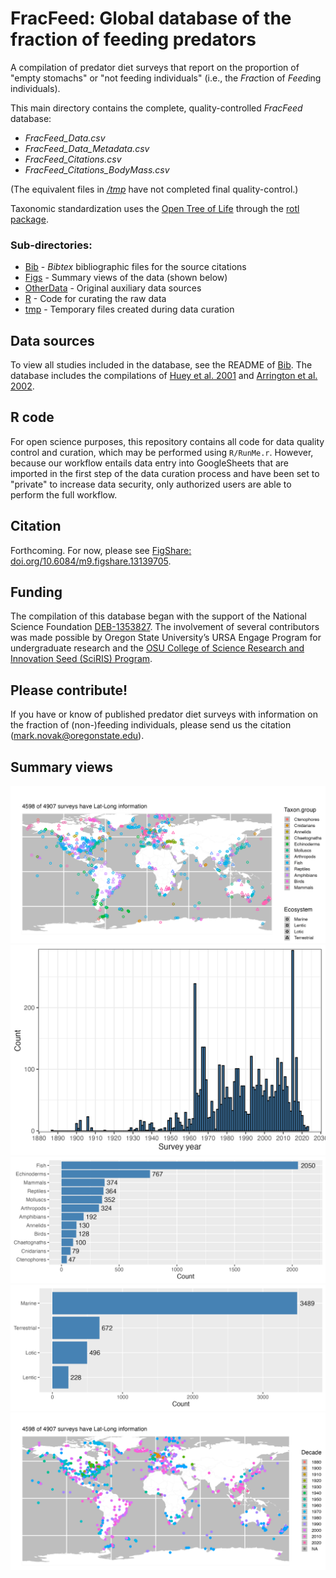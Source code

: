 # FracFeed: Global database of the fraction of feeding predators

A compilation of predator diet surveys that report on the proportion of "empty stomachs" or "not feeding individuals" (i.e., the *Frac*tion of *Feed*ing individuals).


This main directory contains the complete, quality-controlled *FracFeed* database:

* *FracFeed_Data.csv*
* *FracFeed_Data_Metadata.csv*
* *FracFeed_Citations.csv*
* *FracFeed_Citations_BodyMass.csv*

(The equivalent files in [*/tmp*](tmp) have not completed final quality-control.)

Taxonomic standardization uses the [Open Tree of Life](https://opentreeoflife.github.io/) through the [rotl package](https://cran.r-project.org/web/packages/rotl/index.html).


### Sub-directories:
* [Bib](Bib) - *Bibtex* bibliographic files for the source citations
* [Figs](Figs) - Summary views of the data (shown below)
* [OtherData](OtherData) - Original auxiliary data sources
* [R](R) - Code for curating the raw data
* [tmp](tmp) - Temporary files created during data curation

## Data sources
To view all studies included in the database, see the README of [Bib](Bib).
The database includes the compilations of [Huey et al. 2001](https://doi.org/10.1890/0012-9658(2001)082[0001:HODLRO]2.0.CO;2) and [Arrington et al. 2002](https://doi.org/10.1890/0012-9658(2002)083[2145:HODFRO]2.0.CO;2).

## R code
For open science purposes, this repository contains all code for data quality control and curation, which may be performed using `R/RunMe.r`.  However, because our workflow entails data entry into GoogleSheets that are imported in the first step of the data curation process and have been set to "private" to increase data security, only authorized users are able to perform the full workflow.

## Citation
Forthcoming.  For now, please see [FigShare: doi.org/10.6084/m9.figshare.13139705](https://doi.org/10.6084/m9.figshare.13139705).

## Funding
The compilation of this database began with the support of the National Science Foundation [DEB-1353827](https://www.nsf.gov/awardsearch/showAward?AWD_ID=1353827&HistoricalAwards=false).  The involvement of several contributors was made possible by Oregon State University’s URSA Engage Program for undergraduate research and the [OSU College of Science Research and Innovation Seed (SciRIS) Program](https://beav.es/ihi).

## Please contribute!
If you have or know of published predator diet surveys with information on the fraction of (non-)feeding individuals, please send us the citation ([mark.novak@oregonstate.edu](mark.novak@oregonstate.edu)).

## Summary views
![Global map by Taxon Group and Ecosystem](Figs/Map_global_TaxonGroupEcosystem.png)
![Frequency distribution by Survey Year](Figs/Freq_SurveyYear.png)
![Frequency distribution by Taxon Group](Figs/Freq_TaxonGroups.png)
![Frequency distribution by Ecosystem](Figs/Freq_Ecosystem.png)
![Global map by Survey Decade](Figs/Map_global_Decade.png)